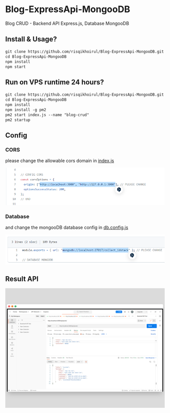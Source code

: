 # Blog-ExpressApi-MongooDB
Blog CRUD - Backend API Express.js, Database MongooDB

## Install & Usage?
```
git clone https://github.com/risqikhoirul/Blog-ExpressApi-MongooDB.git
cd Blog-ExpressApi-MongooDB
npm install
npm start
```

## Run on VPS runtime 24 hours?
```
git clone https://github.com/risqikhoirul/Blog-ExpressApi-MongooDB.git
cd Blog-ExpressApi-MongooDB
npm install
npm install -g pm2
pm2 start index.js --name "blog-crud"
pm2 startup
```

## Config

### CORS
please change the allowable cors domain in [index.js](https://github.com/risqikhoirul/Blog-ExpressApi-MongooDB/blob/master/index.js) 

![](https://github.com/risqikhoirul/Blog-ExpressApi-MongooDB/blob/master/aset/aset1.png?raw=true) 

### Database 
and change the mongooDB database config in [db.config.js](https://github.com/risqikhoirul/Blog-ExpressApi-MongooDB/blob/master/config/db.config.js) 

![](https://github.com/risqikhoirul/Blog-ExpressApi-MongooDB/blob/master/aset/aset2.png?raw=true) 


## Result API
![](https://github.com/risqikhoirul/Blog-ExpressApi-MongooDB/blob/master/aset/aset3.png?raw=true)
